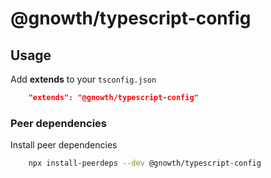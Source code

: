 # @gnowth/typescript-config

## Usage

Add **extends** to your `tsconfig.json`

```json
	"extends": "@gnowth/typescript-config"
```

### Peer dependencies

Install peer dependencies

```bash
	npx install-peerdeps --dev @gnowth/typescript-config
```
